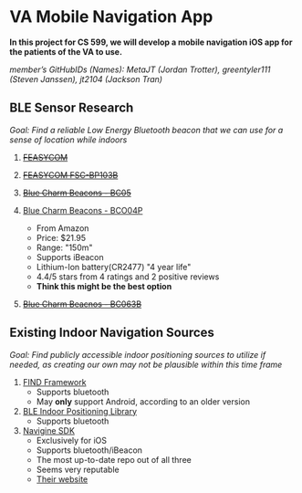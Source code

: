 # VA Mobile Navigation App

**In this project for CS 599, we will develop a mobile navigation iOS app for the patients of the VA to use.**

_member’s GitHubIDs (Names): MetaJT (Jordan Trotter), greentyler111 (Steven Janssen), jt2104 (Jackson Tran)_

## BLE Sensor Research
_Goal: Find a reliable Low Energy Bluetooth beacon that we can use for a sense of location while indoors_
1. ~~[FEASYCOM](https://www.amazon.com/programmable-Battery-Bluetooth-eddystone-Technology/dp/B078N2B7RD/ref=asc_df_B078N2B7RD/?tag=hyprod-20&linkCode=df0&hvadid=241965663546&hvpos=&hvnetw=g&hvrand=10042743716919065296&hvpone=&hvptwo=&hvqmt=&hvdev=c&hvdvcmdl=&hvlocint=&hvlocphy=9024247&hvtargid=pla-486845475033&psc=1&mcid=28dd533fdf473f068e4a01772e7c6224&gclid=CjwKCAiA29auBhBxEiwAnKcSqoCoc_4hhqeMp5lkZ-stfxS8rYdn4bvepKq2QtAFktOopiRQPy92ORoCDMQQAvD_BwE)~~

2. ~~[FEASYCOM FSC-BP103B](https://www.amazon.com/FeasyBeacon-Bluetooth-Proximity-Eddystone-programmable/dp/B077FQ6HLV/ref=pd_bxgy_img_d_sccl_1/137-3622995-4362555?pd_rd_w=fcy5M&content-id=amzn1.sym.2b132e63-5dcd-4ba1-be9f-9e044543d59f&pf_rd_p=2b132e63-5dcd-4ba1-be9f-9e044543d59f&pf_rd_r=W9MXSF1CERJC91764HKN&pd_rd_wg=vvO0c&pd_rd_r=61e169f2-adaa-4c79-befe-1e0b5400c89b&pd_rd_i=B077FQ6HLV&psc=1)~~

3. ~~[Blue Charm Beacons - BC05](https://www.amazon.com/dp/B0CLN34NHK?ref=emc_s_m_5_i_n)~~

4. [Blue Charm Beacons - BCO04P](https://www.amazon.com/dp/B0BMY36FQ1?ref=emc_s_m_5_i_n)
   - From Amazon
   - Price: $21.95
   - Range: "150m"
   - Supports iBeacon
   - Lithium-Ion battery(CR2477) "4 year life"
   - 4.4/5 stars from 4 ratings and 2 positive reviews
   - **Think this might be the best option**
5. ~~[Blue Charm Beacnos - BC063B](https://www.amazon.com/Blue-Charm-Beacons-Water-Resistant-BC063B-iBeacon/dp/B07Z1FR6GY/ref=sr_1_10?crid=MUL1TEHMUN8Z&dib=eyJ2IjoiMSJ9.HqGVwXxaQ0RaD0v7qTlpKwYJaUw3AmSz610Z_4E7o6gsm9NaA4heTWCGYC8EuupquQ_gb-mgK4beIfwYUy86_xvZuXhGcLcp9aluBQw-PfIjSOrsDIMZaB1RQQ-p4H-jfMghZcIxAJphUrR-ELUOMQ.8kzVhwEGBgdhF4yJTWfucgKRqsBhB_YIkeFLO8NL_p0&dib_tag=se&keywords=Bluetooth+BLE+iBeacon+%28BC037S-SmoothPattern-iBeacon%29&qid=1708540770&sprefix=bluetooth+ble+ibeacon+bc037s-smoothpattern-ibeacon+%2Caps%2C189&sr=8-10)~~

## Existing Indoor Navigation Sources
_Goal: Find publicly accessible indoor positioning sources to utilize if needed, as creating our own may not be plausible within this time frame_
1. [FIND Framework](https://github.com/schollz/find3.git)
   - Supports bluetooth
   - May **only** support Android, according to an older version
2. [BLE Indoor Positioning Library](https://github.com/neXenio/BLE-Indoor-Positioning.git)
   - Supports bluetooth
3. [Navigine SDK](https://github.com/Navigine/Indoor-Navigation-iOS-Mobile-SDK-2.0.git)
   - Exclusively for iOS
   - Supports bluetooth/iBeacon
   - The most up-to-date repo out of all three
   - Seems very reputable
   - [Their website](https://navigine.com/#:~:text=Esther%20Dyson&text=Navigine%20is%20a%20trustworthy%20solution,manage%20system%20and%20outstanding%20service.)
